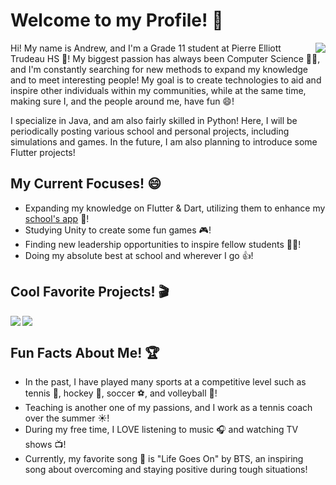 # Welcome to my Profile! 👋

<p>
  <a href="https://github.com/qiaoandrew">
    <img align="right" src="https://github-readme-stats.vercel.app/api/top-langs/?username=qiaoandrew&theme=radical?title_color=#6b2b43"/>
  </a>
</p>

Hi! My name is Andrew, and I'm a Grade 11 student at Pierre Elliott Trudeau HS 🏫! My biggest passion has always been Computer Science 👨‍💻, and I'm constantly searching for new methods to expand my knowledge and to meet interesting people! My goal is to create technologies to aid and inspire other individuals within my communities, while at the same time, making sure I, and the people around me, have fun 😄!

I specialize in Java, and am also fairly skilled in Python! Here, I will be periodically posting various school and personal projects, including simulations and games. In the future, I am also planning to introduce some Flutter projects!

## My Current Focuses! 😄
- Expanding my knowledge on Flutter & Dart, utilizing them to enhance my [school's app](https://www.trudeausac.com/app/) 📱!
- Studying Unity to create some fun games 🎮!
- Finding new leadership opportunities to inspire fellow students 🧑‍🎓!
- Doing my absolute best at school and wherever I go 👍!

## Cool Favorite Projects! 🎬
<p>
  <a href="https://github.com/qiaoandrew/TheFourKingdoms">
    <img align="left" src="https://github-readme-stats.vercel.app/api/pin/?username=qiaoandrew&repo=TheFourKingdoms&theme=radical"/>
  </a>
  <a href="https://github.com/qiaoandrew/InventoryWidget">
    <img align="center" src="https://github-readme-stats.vercel.app/api/pin/?username=qiaoandrew&repo=InventoryWidget&theme=radical"/>
  </a>
</p>

## Fun Facts About Me! 🏆
- In the past, I have played many sports at a competitive level such as tennis 🎾, hockey 🏒, soccer ⚽️, and volleyball 🏐!
- Teaching is another one of my passions, and I work as a tennis coach over the summer ☀️!
- During my free time, I LOVE listening to music 🎧 and watching TV shows 📺!
- Currently, my favorite song 🎵 is "Life Goes On" by BTS, an inspiring song about overcoming and staying positive during tough situations!
